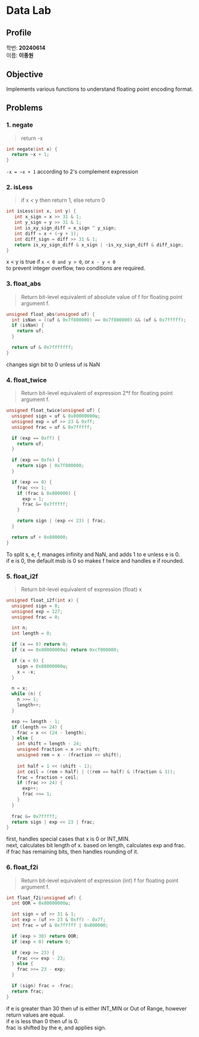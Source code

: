 # Data Lab

## Profile

학번: **20240614**  
이름: **이종원**

## Objective

Implements various functions to understand floating point encoding format.

## Problems

### 1. negate

> return -x
```c
int negate(int x) {
  return ~x + 1;
}
```
`-x = ~x + 1` according to 2's complement expression

### 2. isLess

> if x < y  then return 1, else return 0
```c
int isLess(int x, int y) {
   int x_sign = x >> 31 & 1;
   int y_sign = y >> 31 & 1;
   int is_xy_sign_diff = x_sign ^ y_sign;
   int diff = x + (~y + 1);
   int diff_sign = diff >> 31 & 1;
   return is_xy_sign_diff & x_sign | ~is_xy_sign_diff & diff_sign;
}
```
x < y is true if `x < 0 and y > 0`, or `x - y < 0`  
to prevent integer overflow, two conditions are required.

<div style="break-after: page;"></div>

### 3. float_abs

> Return bit-level equivalent of absolute value of f for floating point argument f.
```c
unsigned float_abs(unsigned uf) {
  int isNan = ((uf & 0x7f800000) == 0x7f800000) && (uf & 0x7fffff);
  if (isNan) {
    return uf;
  }

  return uf & 0x7fffffff;
}
```
changes sign bit to 0 unless uf is NaN

### 4. float_twice

> Return bit-level equivalent of expression 2*f for floating point argument f.
```c
unsigned float_twice(unsigned uf) {
  unsigned sign = uf & 0x80000000u;
  unsigned exp = uf >> 23 & 0xff;
  unsigned frac = uf & 0x7fffff;

  if (exp == 0xff) {
    return uf;
  }

  if (exp == 0xfe) {
    return sign | 0x7f800000;
  }

  if (exp == 0) {
    frac <<= 1;
    if (frac & 0x800000) {
      exp = 1;
      frac &= 0x7fffff;
    }

    return sign | (exp << 23) | frac;
  }

  return uf + 0x800000;
}
```
To split s, e, f, manages infinity and NaN, and adds 1 to e unless e is 0.  
if e is 0, the default msb is 0 so makes f twice and handles e if rounded.

<div style="break-after: page;"></div>

### 5. float_i2f

> Return bit-level equivalent of expression (float) x
```c
unsigned float_i2f(int x) {
  unsigned sign = 0;
  unsigned exp = 127;
  unsigned frac = 0;

  int n;
  int length = 0;

  if (x == 0) return 0;
  if (x == 0x80000000u) return 0xcf000000;

  if (x < 0) {
    sign = 0x80000000u;
    x = -x;
  }

  n = x;
  while (n) {
    n >>= 1;
    length++;
  }

  exp += length - 1;
  if (length <= 24) {
    frac = x << (24 - length);
  } else {
    int shift = length - 24;
    unsigned fraction = x >> shift;
    unsigned rem = x - (fraction << shift);
    
    int half = 1 << (shift - 1);
    int ceil = (rem > half) | ((rem == half) & (fraction & 1));
    frac = fraction + ceil;
    if (frac >> 24) {
      exp++;
      frac >>= 1;
    }
  }
    
  frac &= 0x7fffff;
  return sign | exp << 23 | frac;
}
```
first, handles special cases that x is 0 or INT_MIN.  
next, calculates bit length of x. based on length, calculates exp and frac.  
if frac has remaining bits, then handles rounding of it.

<div style="break-after: page;"></div>

### 6. float_f2i

> Return bit-level equivalent of expression (int) f for floating point argument f.
```c
int float_f2i(unsigned uf) {
  int OOR = 0x80000000u;

  int sign = uf >> 31 & 1;
  int exp = (uf >> 23 & 0xff) - 0x7f;
  int frac = uf & 0x7fffff | 0x800000;

  if (exp > 30) return OOR;
  if (exp < 0) return 0;

  if (exp >= 23) {
    frac <<= exp - 23;
  } else {
    frac >>= 23 - exp;
  }

  if (sign) frac = -frac;
  return frac;
}
```
if e is greater than 30 then uf is either INT_MIN or Out of Range, however return values are equal.  
if e is less than 0 then uf is 0.  
frac is shifted by the e, and applies sign.
